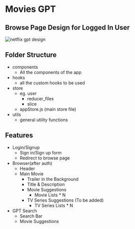 # Movies GPT

## Browse Page Design for Logged In User

![netflix gpt design](https://github.com/anuj-thakur-513/Movies-GPT/assets/82753410/5b2010fb-5465-4d8a-8ffe-ece93efa00a6)

## Folder Structure

- components
  - All the components of the app
- hooks
  - all the custom hooks to be used
- store
  - eg. user
    - reducer_files
    - slice
  - appStore.js (main store file)
- utils
  - general utility functions

## Features

- Login/Signup
  - Sign in/Sign up form
  - Redirect to browse page
- Browser(after auth)
  - Header
  - Main Movie
    - Trailer in the Background
    - Title & Description
    - Movie Suggestions
      - Movie Lists \* N
    - TV Series Suggestions (To be added)
      - TV Series Lists \* N
- GPT Search
  - Search Bar
  - Movie Suggestions
